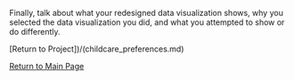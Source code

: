 <div class="flourish-embed flourish-chart" data-src="visualisation/8637918"><script src="https://public.flourish.studio/resources/embed.js"></script></div>

Finally, talk about what your redesigned data visualization shows, why you selected the data visualization you did, and what you attempted to show or do differently. 



[Return to Project])/(childcare_preferences.md)

[Return to Main Page](/README.md)
